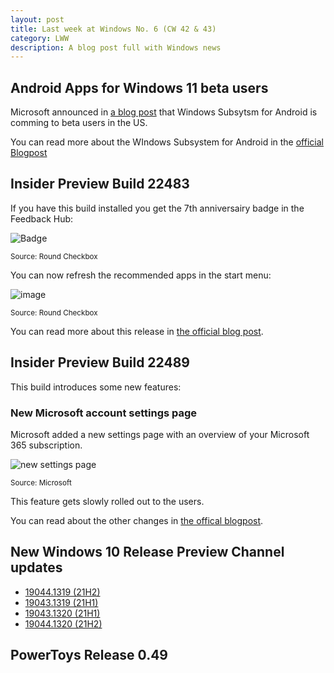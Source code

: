 ```yaml
---
layout: post
title: Last week at Windows No. 6 (CW 42 & 43)
category: LWW
description: A blog post full with Windows news
---
```


## Android Apps for Windows 11 beta users

Microsoft announced in [a blog post](https://blogs.windows.com/windows-insider/2021/10/20/announcing-android-apps-on-windows-11-preview-for-windows-insiders-in-the-beta-channel/) that Windows Subsytsm for Android is comming to beta users in the US.

You can read more about the WIndows Subsystem for Android in the [official Blogpost](https://blogs.windows.com/windows-insider/2021/10/20/introducing-android-apps-on-windows-11-to-windows-insiders/)

## Insider Preview Build 22483

If you have this build installed you get the 7th anniversairy badge in the Feedback Hub:

![Badge](https://user-images.githubusercontent.com/58633848/139526984-6848a7dc-b7db-4a1d-a818-75e683824ee4.png)

<small>Source: Round Checkbox</small>

You can now refresh the recommended apps in the start menu:

![image](https://user-images.githubusercontent.com/58633848/139527020-a46fdac3-62f7-46b4-a3f3-06238758dbdc.png)

<small>Source: Round Checkbox</small>

You can read more about this release in [the official blog post](https://blogs.windows.com/windows-insider/2021/10/20/announcing-windows-11-insider-preview-build-22483/).

## Insider Preview Build 22489

This build introduces some new features:

### New Microsoft account settings page

Microsoft added a new settings page with an overview of your Microsoft 365 subscription.

<img src="https://46c4ts1tskv22sdav81j9c69-wpengine.netdna-ssl.com/wp-content/uploads/prod/sites/44/2021/10/msaccount-settings-page.png" alt="new settings page"></img>

<small>Source: Microsoft</small>

This feature gets slowly rolled out to the users.

You can read about the other changes in [the offical blogpost](https://blogs.windows.com/windows-insider/2021/10/27/announcing-windows-11-insider-preview-build-22489/).

## New Windows 10 Release Preview Channel updates

* [19044.1319 (21H2)](https://blogs.windows.com/windows-insider/2021/10/19/releasing-windows-10-build-19044-1319-21h2-to-release-preview-channel/)
* [19043.1319 (21H1)](https://blogs.windows.com/windows-insider/2021/10/19/releasing-windows-10-build-19043-1319-21h1-to-release-preview-channel/)
* [19043.1320 (21H1)](https://blogs.windows.com/windows-insider/2021/10/26/releasing-windows-10-build-19043-1320-21h1-to-release-preview-channel/)
* [19044.1320 (21H2)](https://blogs.windows.com/windows-insider/2021/10/26/releasing-windows-10-build-19044-1320-21h2-to-release-preview-channel/)

## PowerToys Release 0.49
